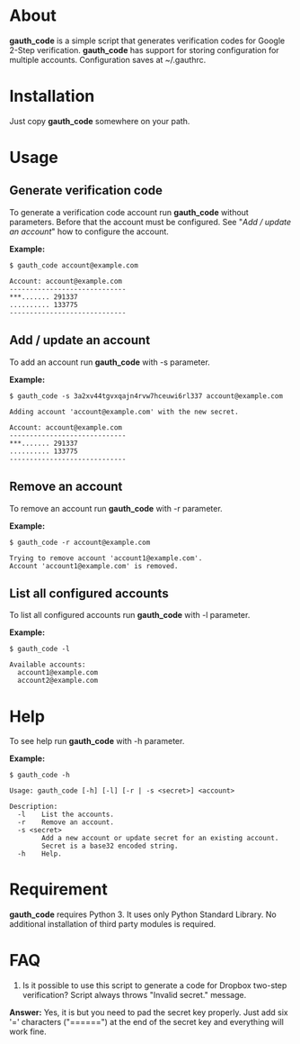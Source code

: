 # About
**gauth_code** is a simple script that generates verification codes for Google
2-Step verification. **gauth_code** has support for storing configuration for
multiple accounts. Configuration saves at ~/.gauthrc.

# Installation
Just copy **gauth_code** somewhere on your path.

# Usage
## Generate verification code
To generate a verification code account run **gauth_code** without parameters.
Before that the account must be configured. See "*Add / update an account*" how
to configure the account.

**Example:**
```
$ gauth_code account@example.com

Account: account@example.com
-----------------------------
***....... 291337
.......... 133775
-----------------------------
```

## Add / update an account
To add an account run **gauth_code** with -s parameter.

**Example:**
```
$ gauth_code -s 3a2xv44tgvxqajn4rvw7hceuwi6rl337 account@example.com

Adding account 'account@example.com' with the new secret.

Account: account@example.com
-----------------------------
***....... 291337
.......... 133775
-----------------------------
```

## Remove an account
To remove an account run **gauth_code** with -r parameter.

**Example:**
```
$ gauth_code -r account@example.com

Trying to remove account 'account1@example.com'.
Account 'account1@example.com' is removed.

```

## List all configured accounts
To list all configured accounts run **gauth_code** with -l parameter.

**Example:**
```
$ gauth_code -l

Available accounts:
  account1@example.com
  account2@example.com

```

# Help
To see help run **gauth_code** with -h parameter.

**Example:**
```
$ gauth_code -h

Usage: gauth_code [-h] [-l] [-r | -s <secret>] <account>

Description:
  -l    List the accounts.
  -r    Remove an account.
  -s <secret>
        Add a new account or update secret for an existing account.
        Secret is a base32 encoded string.
  -h    Help.

```

# Requirement
**gauth_code** requires Python 3. It uses only Python Standard Library. No
additional installation of third party modules is required.

# FAQ
1. Is it possible to use this script to generate a code for Dropbox two-step
   verification? Script always throws "Invalid secret." message.

**Answer:** Yes, it is but you need to pad the secret key properly. Just add
six '=' characters ("======") at the end of the secret key and everything will
work fine.

